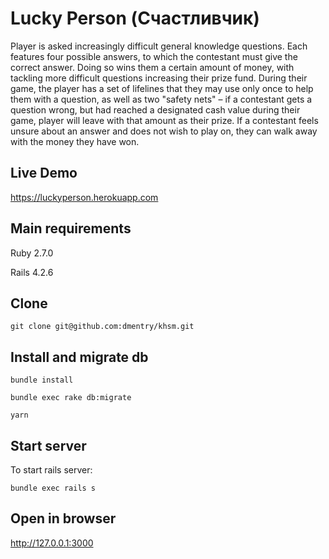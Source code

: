 # Lucky Person (Счастливчик)
Player is asked increasingly difficult general knowledge questions. Each features four possible answers, to which the contestant must give the correct answer. 
Doing so wins them a certain amount of money, with tackling more difficult questions increasing their prize fund. 
During their game, the player has a set of lifelines that they may use only once to help them with a question, as well as two "safety nets" – 
if a contestant gets a question wrong, but had reached a designated cash value during their game, player will leave with that amount as their prize. 
If a contestant feels unsure about an answer and does not wish to play on, they can walk away with the money they have won.

## Live Demo
https://luckyperson.herokuapp.com

## Main requirements
Ruby 2.7.0

Rails 4.2.6

## Clone
```git clone git@github.com:dmentry/khsm.git```

## Install and migrate db
```bundle install```

```bundle exec rake db:migrate```

```yarn```

## Start server
To start rails server:

```bundle exec rails s```

## Open in browser
http://127.0.0.1:3000
